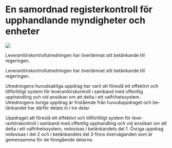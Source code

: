# En samordnad registerkontroll för upphandlande myndigheter och enheter

![](/contentassets/612e0c2bb4024589bb8d8178c7f37070/sou-2023-43-omslagets-framsida-150_200.jpg?width=150&quality=85)

Leverantörskontrollutredningen har överlämnat sitt betänkande till regeringen.

Leverantörskontrollutredningen har överlämnat sitt betänkande till regeringen.

Utredningens huvudsakliga uppdrag har varit att föreslå ett effektivt och tillförlitligt system för leverantörskontroll i samband med offentlig upphandling och vid ansökan om att delta i ett valfrihetssystem. Utredningens övriga uppdrag är fristående från huvuduppdraget och be-tänkandet har därför delats in i tre delar.

Uppdraget att föreslå ett effektivt och tillförlitligt system för leve-rantörskontroll i samband med offentlig upphandling och vid ansökan om att delta i ett valfrihetssystem, redovisas i betänkandets del 1. Övriga uppdrag redovisas i del 2 och i betänkandets del 3 finns överväganden som är gemensamma för de föregående delarna.
